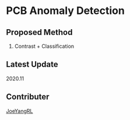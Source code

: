 # PCB Anomaly Detection 
## Proposed Method
1. Contrast + Classification

## Latest Update
2020.11
## Contributer
[JoeYangRL](https://github.com/JoeYangRL)